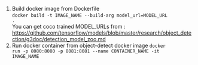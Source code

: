 1. Build docker image from Dockerfile  
<code>docker build -t IMAGE_NAME --build-arg model_url=MODEL_URL .</code>  
You can get coco trained MODEL_URLs from :  
https://github.com/tensorflow/models/blob/master/research/object_detection/g3doc/detection_model_zoo.md  
2. Run docker container from object-detect docker image
<code>docker run -p 8080:8080 -p 8081:8081 --name CONTAINER_NAME -it IMAGE_NAME</code>